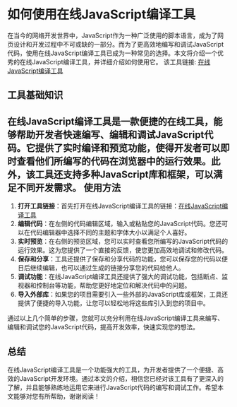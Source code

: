 如何使用在线JavaScript编译工具
====================

在当今的网络开发世界中，JavaScript作为一种广泛使用的脚本语言，成为了网页设计和开发过程中不可或缺的一部分。而为了更高效地编写和调试JavaScript代码，使用在线JavaScript编译工具已成为一种常见的选择。本文将介绍一个优秀的在线JavaScript编译工具，并详细介绍如何使用它。 该工具链接: [在线JavaScript编译工具](https://www.onlinecalculatorsfree.com/zh-cn/tools/compile-javascript-online.html)

工具基础知识
------

在线JavaScript编译工具是一款便捷的在线工具，能够帮助开发者快速编写、编辑和调试JavaScript代码。它提供了实时编译和预览功能，使得开发者可以即时查看他们所编写的代码在浏览器中的运行效果。此外，该工具还支持多种JavaScript库和框架，可以满足不同开发需求。 使用方法
----

1. **打开工具链接**：首先打开在线JavaScript编译工具的链接：[在线JavaScript编译工具](https://www.onlinecalculatorsfree.com/zh-cn/tools/compile-javascript-online.html)
2. **编辑代码**：在左侧的代码编辑区域，输入或粘贴您的JavaScript代码。您还可以在代码编辑器中选择不同的主题和字体大小以满足个人喜好。
3. **实时预览**：在右侧的预览区域，您可以实时查看您所编写的JavaScript代码的运行效果。这为您提供了一个直接的反馈，使您更加高效地调试和修改代码。
4. **保存和分享**：工具还提供了保存和分享代码的功能，您可以保存您的代码以便日后继续编辑，也可以通过生成的链接分享您的代码给他人。
5. **调试功能**：在线JavaScript编译工具还提供了强大的调试功能，包括断点、监视器和控制台等功能，帮助您更好地定位和解决代码中的问题。
6. **导入外部库**：如果您的项目需要引入一些外部的JavaScript库或框架，工具还提供了便捷的导入功能，让您可以轻松地将这些库引入到您的项目中。

通过以上几个简单的步骤，您就可以充分利用在线JavaScript编译工具来编写、编辑和调试您的JavaScript代码，提高开发效率，快速实现您的想法。

总结
--

在线JavaScript编译工具是一个功能强大的工具，为开发者提供了一个便捷、高效的JavaScript开发环境。通过本文的介绍，相信您已经对该工具有了更深入的了解，并且能够熟练地运用它来进行JavaScript代码的编写和调试工作。希望本文能够对您有所帮助，谢谢阅读！ 
